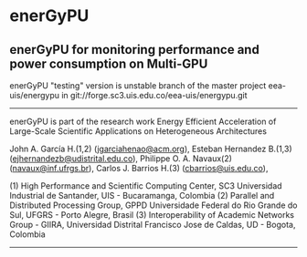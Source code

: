 # enerGyPU
enerGyPU for monitoring performance and power consumption on Multi-GPU
----------------------------------------------------------------------------------------
enerGyPU "testing" version is unstable branch of the master project eea-uis/energypu in git://forge.sc3.uis.edu.co/eea-uis/energypu.git

----------------------------------------------------------------------------------------

enerGyPU is part of the research work Energy Efficient Acceleration of Large-Scale Scientific Applications on Heterogeneous Architectures

John A. García H.(1,2)      (jgarciahenao@acm.org),
Esteban Hernandez B.(1,3)   (ejhernandezb@udistrital.edu.co),
Philippe O. A. Navaux(2)    (navaux@inf.ufrgs.br),
Carlos J. Barrios H.(3)       (cbarrios@uis.edu.co),

(1) High Performance and Scientific Computing Center, SC3
    Universidad Industrial de Santander, UIS - Bucaramanga, Colombia
(2) Parallel and Distributed Processing Group, GPPD
    Universidade Federal do Rio Grande do Sul, UFGRS - Porto Alegre, Brasil
(3) Interoperability of Academic Networks Group - GIIRA,
    Universidad Distrital Francisco Jose de Caldas, UD  - Bogota, Colombia
    
----------------------------------------------------------------------------------------    

